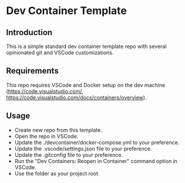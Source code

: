 # Dev Container Template


## Introduction

This is a simple standard dev container template repo with several opinionated git and VSCode customizations.


## Requirements

This repo requires VSCode and Docker setup on the dev machine (https://code.visualstudio.com/, https://code.visualstudio.com/docs/containers/overview).


## Usage

- Create new repo from this template.
- Open the repo in VSCode.
- Update the ./devcontainer/docker-compose.yml to your preference.
- Update the .vscode/settings.json file to your preference.
- Update the .gitconfig file to your preference.
- Run the "Dev Containers: Reopen in Container" command option in VSCode.
- Use the folder as your project root.
